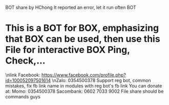BOT share by HChong
It reported an error, let it run often BOT 
# This is a BOT for BOX, emphasizing that BOX can be used, then use this File for interactive BOX Ping, Check,...
\nlink Facebook: https://www.facebook.com/profile.php?id=100052097501614
\nZalo: 0354500378
Support reg bot, common mistakes, fix fb link name in modules with reg bot's fb link
You can donate at:
Momo: 0354500378
Sacombank: 0602 7033 9002
File share should be commands guys
